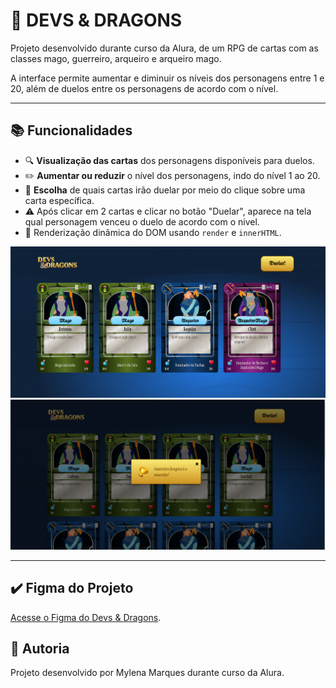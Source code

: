 # 🧩 DEVS & DRAGONS

Projeto desenvolvido durante curso da Alura, de um RPG de cartas com as classes mago, guerreiro, arqueiro e arqueiro mago. 

A interface permite aumentar e diminuir os níveis dos personagens entre 1 e 20, além de duelos entre os personagens de acordo com o nível.

---

## 📚 Funcionalidades

- 🔍 **Visualização das cartas** dos personagens disponíveis para duelos.
- ✏️ **Aumentar ou reduzir** o nível dos personagens, indo do nível 1 ao 20.
- 🔄 **Escolha** de quais cartas irão duelar por meio do clique sobre uma carta específica.
- ⚠️ Após clicar em 2 cartas e clicar no botão "Duelar", aparece na tela qual personagem venceu o duelo de acordo com o nivel.
- 🌱 Renderização dinâmica do DOM usando `render` e `innerHTML`.


![Layout do Devs e Dragons.](https://github.com/MilyRibeiro/devs-e-dragons/blob/main/Captura%20de%20tela%202025-07-13%20210224.png)
![Layout do duelo no Devs e Dragons.](https://github.com/MilyRibeiro/devs-e-dragons/blob/main/duelo.png)

---

## ✔️ Figma do Projeto
[Acesse o Figma do Devs & Dragons](https://www.figma.com/community/file/1418663911280735423).

## 📝 Autoria
Projeto desenvolvido por Mylena Marques durante curso da Alura.
